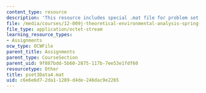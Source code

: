 ```yaml
---
content_type: resource
description: 'This resource includes special .mat file for problem set 8. '
file: /media/courses/12-009j-theoretical-environmental-analysis-spring-2015/c6e6e6d72da11289d4de246dac9e2265_pset3Data4.mat
file_type: application/octet-stream
learning_resource_types:
- Assignments
ocw_type: OCWFile
parent_title: Assignments
parent_type: CourseSection
parent_uid: 9f087bdd-5b60-2875-117b-7ee53e1fdf60
resourcetype: Other
title: pset3Data4.mat
uid: c6e6e6d7-2da1-1289-d4de-246dac9e2265
---
```


